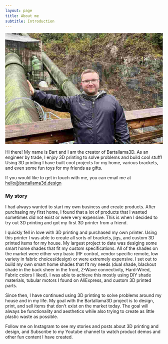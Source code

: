 ```yaml
---
layout: page
title: About me
subtitle: Introduction
---
```


<img alt="Photo of Bart, creator of Bartallama3D" src="/assets/img/about_me_bart_pic.jpg"/>

Hi there! My name is Bart and I am the creator of Bartallama3D. As an engineer by trade, I enjoy 3D printing to solve problems and build cool stuff!
Using 3D printing I have built cool projects for my home, various brackets, and even some fun toys for my friends as gifts. 

If you would like to get in touch with me, you can email me at [hello@bartallama3d.design](mailto:hello@bartallama3d.design)

### My story

I had always wanted to start my own business and create products. After purchasing my first home, I found that a lot of products that I wanted 
sometimes did not exist or were very expensive. This is when I decided to try out 3D printing and got my first 3D printer from a friend. 

I quickly fell in love with 3D printing and purchased my own printer. Using this printer I was able to create all sorts of brackets, jigs, and custom
3D printed items for my house. My largest project to date was desiging some smart home shades that fit my custom specifications. 
All of the shades on the market were either very basic (RF control, vendor specific remote, low variety in fabric choices/design) or were extremely expensive. 
I set out to build my own smart home shades
that fit my needs (dual shade, blackout shade in the back sheer in the front, Z-Wave connectivity, Hard-Wired, Fabric colors I liked). I was able to 
achieve this mostly using DIY shade materials, tubular motors I found on AliExpress, and custom 3D printed parts. 

Since then, I have continued using 3D printing to solve problems around my house and in my life. My goal with the Bartallama3D project is to design, print, and sell
items that don't exist on the market today. The goal will always be functionality and aesthetics while also trying to create as little plastic waste 
as possible. 

Follow me on Instagram to see my stories and posts about 3D printing and design, and Subscribe to my Youtube channel to watch product demos and other fun content I have created. 